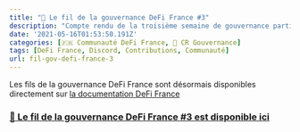 ```yaml
---
title: "📜 Le fil de la gouvernance DeFi France #3"
description: "Compte rendu de la troisième semaine de gouvernance participative de la communauté DeFi France. Vote et contre-vote : les membres s'expriment !"
date: '2021-05-16T01:53:50.191Z'
categories: [🇫🇷 Communauté DeFi France, 📜 CR Gouvernance]
tags: [DeFi France, Discord, Contributions, Communauté]
url: fil-gov-defi-france-3
---
```


Les fils de la gouvernance DeFi France sont désormais disponibles directement sur [la documentation DeFi France](https://docs.defi-france.org/)

### [📜 Le fil de la gouvernance DeFi France #3 est disponible ici](https://docs.defi-france.org/dff/fil-de-la-gouvernance/publies-en-2021/3-vote-et-contre-vote-les-membres-sexpriment)